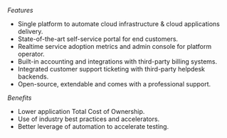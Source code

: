 *Features*

* Single platform to automate cloud infrastructure & cloud applications delivery.
* State-of-the-art self-service portal for end customers.
* Realtime service adoption metrics and admin console for platform operator.
* Built-in accounting and integrations with third-party billing systems.
* Integrated customer support ticketing with third-party helpdesk backends.
* Open-source, extendable and comes with a professional support.

*Benefits*

* Lower application Total Cost of Ownership.
* Use of industry best practices and accelerators.
* Better leverage of automation to accelerate testing.
